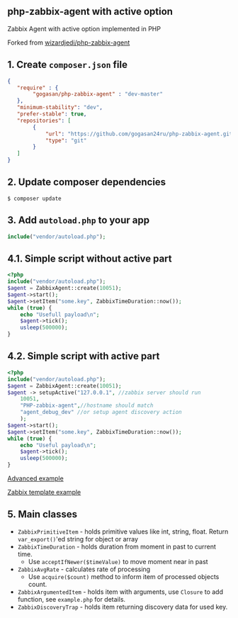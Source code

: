 ## php-zabbix-agent with active option

Zabbix Agent with active option implemented in PHP
 
Forked from [wizardjedi/php-zabbix-agent](https://github.com/wizardjedi/php-zabbix-agent/tree/d82ecd889d1bc95e42201888d343d29468cd5d2c)


## 1. Create `composer.json` file

```json
{
   "require" : {
        "gogasan/php-zabbix-agent" : "dev-master"
   },
   "minimum-stability": "dev",
   "prefer-stable": true,
   "repositories": [
        {
            "url": "https://github.com/gogasan24ru/php-zabbix-agent.git",
            "type": "git"
        }
   ]
}
```

## 2. Update composer dependencies

```
$ composer update
```

## 3. Add `autoload.php` to your app

```php
include("vendor/autoload.php");
```

## 4.1. Simple script without active part

```php
<?php
include("vendor/autoload.php");
$agent = ZabbixAgent::create(10051);
$agent->start();
$agent->setItem("some.key", ZabbixTimeDuration::now());
while (true) {
    echo "Usefull payload\n";
    $agent->tick();
    usleep(500000);
}
```

## 4.2. Simple script with active part

```php
<?php
include("vendor/autoload.php");
$agent = ZabbixAgent::create(10051);
$agent -> setupActive("127.0.0.1", //zabbix server should run
    10051, 
    "PHP-zabbix-agent",//hostname should match
    "agent_debug_dev" //or setup agent discovery action
    );
$agent->start();
$agent->setItem("some.key", ZabbixTimeDuration::now());
while (true) {
    echo "Useful payload\n";
    $agent->tick();
    usleep(500000);
}
```
[Advanced example](https://github.com/gogasan24ru/php-zabbix-agent/blob/master/example.php)

[Zabbix template example](https://github.com/gogasan24ru/php-zabbix-agent/blob/master/zbx_export_templates.xml)

## 5. Main classes

 * `ZabbixPrimitiveItem` - holds primitive values like int, string, float. Return `var_export()`'ed string for object or array
 * `ZabbixTimeDuration` - holds duration from moment in past to current time.
   * Use `acceptIfNewer($timeValue)` to move moment near in past
 * `ZabbixAvgRate` - calculates rate of processing
   * Use `acquire($count)` method to inform item of processed objects count.
 * `ZabbixArgumentedItem` - holds item with arguments, use `Closure` to add function, see `example.php` for details.
 * `ZabbixDiscoveryTrap` - holds item returning discovery data for used key. 
